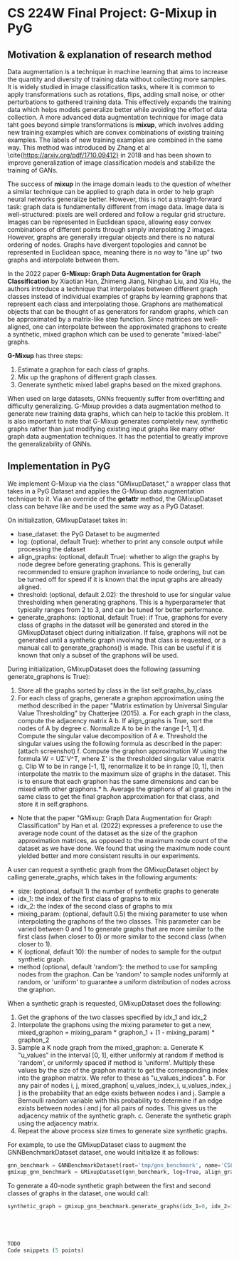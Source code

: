 # CS 224W Final Project: G-Mixup in PyG

## Motivation & explanation of research method

Data augmentation is a technique in machine learning that aims to increase the quantity and diversity of training data without collecting more samples. It is widely studied in image classification tasks, where it is common to apply transformations such as rotations, flips, adding small noise, or other perturbations to gathered training data. This effectively expands the training data which helps models generalize better while avoiding the effort of data collection. A more advanced data augmentation technique for image data taht goes beyond simple transformations is **mixup**, which involves adding new training examples which are convex combinations of existing training examples. The labels of new training examples are combined in the same way. This method was introduced by Zhang et al \cite{https://arxiv.org/pdf/1710.09412} in 2018 and has been shown to improve generalization of image classification models and stabilize the training of GANs.

The success of **mixup** in the image domain leads to the question of whether a similar technique can be applied to graph data in order to help graph neural networks generalize better. However, this is not a straight-forward task: graph data is fundamentally different from image data. Image data is well-structured: pixels are well ordered and follow a regular grid structure. Images can be represented in Euclidean space, allowing easy convex combinations of different points through simply interpolating 2 images. However, graphs are generally irregular objects and there is no natural ordering of nodes. Graphs have divergent topologies and cannot be represented in Euclidean space, meaning there is no way to "line up" two graphs and interpolate between them.

In the 2022 paper **G-Mixup: Graph Data Augmentation for Graph Classification** by Xiaotian Han, Zhimeng Jiang, Ninghao Liu, and Xia Hu, the authors introduce a technique that interpolates between different graph classes instead of individual examples of graphs by learning graphons that represent each class and interpolating those. Graphons are mathematical objects that can be thought of as generators for random graphs, which can be approximated by a matrix-like step function. Since matrices are well-aligned, one can interpolate between the approximated graphons to create a synthetic, mixed graphon which can be used to generate "mixed-label" graphs.

**G-Mixup** has three steps:
1. Estimate a graphon for each class of graphs.
2. Mix up the graphons of different graph classes.
3. Generate synthetic mixed label graphs based on the mixed graphons.

When used on large datasets, GNNs frequently suffer from overfitting and difficulty generalizing. G-Mixup provides a data augmentation method to generate new training data graphs, which can help to tackle this problem. It is also important to note that G-Mixup generates completely new, synthetic graphs rather than just modifying existing input graphs like many other graph data augmentation techniques. It has the potential to greatly improve the generalizability of GNNs.


## Implementation in PyG

We implement G-Mixup via the class "GMixupDataset," a wrapper class that takes in a PyG Dataset and applies the G-Mixup data augmentation technique to it. Via an override of the __getattr__ method, the GMixupDataset class can behave like and be used the same way as a PyG Dataset.

On initialization, GMixupDataset takes in:
* base_dataset: the PyG Dataset to be augmented
* log: (optional, default True): whether to print any console output while processing the dataset
* align_graphs: (optional, default True): whether to align the graphs by node degree before generating graphons. This is generally recommended to ensure graphon invariance to node ordering, but can be turned off for speed if it is known that the input graphs are already aligned.
* threshold: (optional, default 2.02): the threshold to use for singular value thresholding when generating graphons. This is a hyperparameter that typically ranges from 2 to 3, and can be tuned for better performance.
* generate_graphons: (optional, default True): if True, graphons for every class of graphs in the dataset will be generated and stored in the GMixupDataset object during initialization. If false, graphons will not be generated until a synthetic graph involving that class is requested, or a manual call to generate_graphons() is made. This can be useful if it is known that only a subset of the graphons will be used.

During initialization, GMixupDataset does the following (assuming generate_graphons is True):
1. Store all the graphs sorted by class in the list self.graphs_by_class
2. For each class of graphs, generate a graphon approximation using the method described in the paper "Matrix estimation by Universal Singular Value Thresholding" by Chatterjee (2015).
    a. For each graph in the class, compute the adjacency matrix A
    b. If align_graphs is True, sort the nodes of A by degree
    c. Normalize A to be in the range [-1, 1]
    d. Compute the singular value decomposition of A
    e. Threshold the singular values using the following formula as described in the paper:
        (attach screenshot)
    f. Compute the graphon approximation W using the formula W = UΣ'V^T, where Σ' is the thresholded singular value matrix
    g. Clip W to be in range [-1, 1], renormalize it to be in range [0, 1], then interpolate the matrix to the maximum size of graphs in the dataset. This is to ensure that each graphon has the same dimensions and can be mixed with other graphons.*
    h. Average the graphons of all graphs in the same class to get the final graphon approximation for that class, and store it in self.graphons.
* Note that the paper "GMixup: Graph Data Augmentation for Graph Classification" by Han et al. (2022) expresses a preference to use the average node count of the dataset as the size of the graphon approximation matrices, as opposed to the maximum node count of the dataset as we have done. We found that using the maximum node count yielded better and more consistent results in our experiments.

A user can request a synthetic graph from the GMixupDataset object by calling generate_graphs, which takes in the following arguments:
* size: (optional, default 1) the number of synthetic graphs to generate
* idx_1: the index of the first class of graphs to mix
* idx_2: the index of the second class of graphs to mix
* mixing_param: (optional, default 0.5) the mixing parameter to use when interpolating the graphons of the two classes. This parameter can be varied between 0 and 1 to generate graphs that are more similar to the first class (when closer to 0) or more similar to the second class (when closer to 1).
* K (optional, default 10): the number of nodes to sample for the output synthetic graph.
* method (optional, default 'random'): the method to use for sampling nodes from the graphon. Can be 'random' to sample nodes uniformly at random, or 'uniform' to guarantee a uniform distribution of nodes across the graphon.

When a synthetic graph is requested, GMixupDataset does the following:
1. Get the graphons of the two classes specified by idx_1 and idx_2
2. Interpolate the graphons using the mixing parameter to get a new, mixed_graphon = mixing_param * graphon_1 + (1 - mixing_param) * graphon_2
3. Sample a K node graph from the mixed_graphon:
    a. Generate K "u_values" in the interval [0, 1], either uniformly at random if method is 'random', or uniformly spaced if method is 'uniform'. Multiply these values by the size of the graphon matrix to get the corresponding index into the graphon matrix. We refer to these as 
    "u_values_indices".
    b. For any pair of nodes i, j, mixed_graphon[ u_values_index_i, u_values_index_j ] is the probability that an edge exists between nodes i and j. Sample a Bernoulli random variable with this probability to determine if an edge exists between nodes i and j for all pairs of nodes. This gives us the adjacency matrix of the synthetic graph.
    c. Generate the synthetic graph using the adjacency matrix.
4. Repeat the above process size times to generate size synthetic graphs.


For example, to use the GMixupDataset class to augment the GNNBenchmarkDataset dataset, one would initialize it as follows:
```python
gnn_benchmark = GNNBenchmarkDataset(root='tmp/gnn_benchmark', name='CSL')
gmixup_gnn_benchmark = GMixupDataset(gnn_benchmark, log=True, align_graphs=True, threshold=2.02, generate_graphons=True)
```

To generate a 40-node synthetic graph between the first and second classes of graphs in the dataset, one would call:
```python
synthetic_graph = gmixup_gnn_benchmark.generate_graphs(idx_1=0, idx_2=1, mixing_param=0.5, K=40, method='random', size=1)





TODO
Code snippets (5 points)